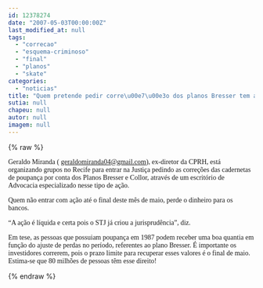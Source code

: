 ```yaml
---
id: 12378274
date: "2007-05-03T00:00:00Z"
last_modified_at: null
tags:
  - "correcao"
  - "esquema-criminoso"
  - "final"
  - "planos"
  - "skate"
categories:
  - "noticias"
title: "Quem pretende pedir corre\u00e7\u00e3o dos planos Bresser tem apenas at\u00e9 o final do m\u00eas"
sutia: null
chapeu: null
autor: null
imagem: null
---
```

{% raw %}
<p><P><FONT face=Verdana>Geraldo Miranda (&nbsp;<A href=\"mailto:geraldomiranda04@gmail.com\"><FONT face=Verdana>geraldomiranda04@gmail.com</FONT></A>), ex-diretor da CPRH, está organizando grupos no Recife para entrar na Justiça pedindo as correções das cadernetas de poupança por conta dos Planos Bresser e Collor, através de um escritório de Advocacia especializado nesse tipo de ação.</FONT></P></p>
<p><P><FONT face=Verdana>Quem&nbsp;não entrar com ação até o final deste mês de maio, perde o dinheiro para os bancos. </FONT></P></p>
<p><P><FONT face=Verdana>“A ação é líquida e certa pois o STJ já criou a jurisprudência”, diz.</FONT></P></p>
<p><P><FONT face=Verdana>Em tese, as pessoas que possuiam poupança em 1987 podem receber uma boa quantia em função do ajuste de perdas no período, referentes ao plano Bresser. É importante os investidores correrem, pois o prazo limite para recuperar esses valores é o final de maio. Estima-se que 80 milhões de pessoas têm esse direito!</FONT></P> </p>
{% endraw %}